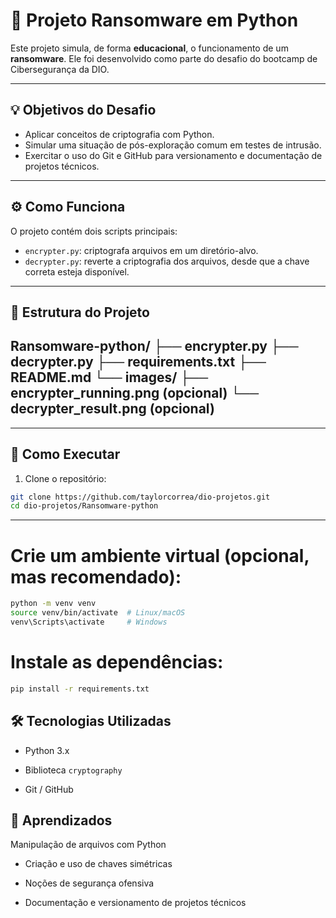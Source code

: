 # 🔐 Projeto Ransomware em Python

Este projeto simula, de forma **educacional**, o funcionamento de um **ransomware**. Ele foi desenvolvido como parte do desafio do bootcamp de Cibersegurança da DIO.

---

## 💡 Objetivos do Desafio

- Aplicar conceitos de criptografia com Python.
- Simular uma situação de pós-exploração comum em testes de intrusão.
- Exercitar o uso do Git e GitHub para versionamento e documentação de projetos técnicos.

---

## ⚙️ Como Funciona

O projeto contém dois scripts principais:

- `encrypter.py`: criptografa arquivos em um diretório-alvo.
- `decrypter.py`: reverte a criptografia dos arquivos, desde que a chave correta esteja disponível.

---

## 📁 Estrutura do Projeto
Ransomware-python/
├── encrypter.py
├── decrypter.py
├── requirements.txt
├── README.md
└── images/
    ├── encrypter_running.png (opcional)
    └── decrypter_result.png  (opcional)
---


---

## 🚀 Como Executar

1. Clone o repositório:

```bash
git clone https://github.com/taylorcorrea/dio-projetos.git
cd dio-projetos/Ransomware-python
```
---

# Crie um ambiente virtual (opcional, mas recomendado):

```bash
python -m venv venv
source venv/bin/activate  # Linux/macOS
venv\Scripts\activate     # Windows
```

# Instale as dependências:
```bash
pip install -r requirements.txt
```

## 🛠 Tecnologias Utilizadas
- Python 3.x

- Biblioteca ````cryptography ````

- Git / GitHub

## 🧠 Aprendizados
Manipulação de arquivos com Python

- Criação e uso de chaves simétricas

- Noções de segurança ofensiva

- Documentação e versionamento de projetos técnicos

